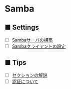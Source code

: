 # Samba
## ■ Settings
- [ ] [Sambaサーバの構築](https://github.com/thetaru/memorandum/tree/master/OS/Linux/CentOS8/Samba/Samba_Server)
- [ ] [Sambaクライアントの設定](https://github.com/thetaru/memorandum/tree/master/OS/Linux/CentOS8/Samba/Samba_)
## ■ Tips
- [ ] [セクションの解説](https://github.com/thetaru/memorandum/tree/master/OS/Linux/CentOS8/Samba/samba_summary)
- [ ] [認証について]()
